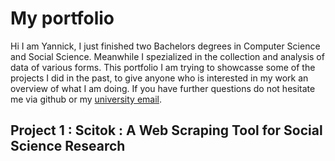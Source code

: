# My portfolio

Hi I am Yannick, I just finished two Bachelors degrees in Computer Science and Social Science. Meanwhile I spezialized in the collection and analysis of data of various forms. This portfolio I am trying to showcasse some of the projects I did in the past, to give anyone who is interested in my work an overview of what I am doing. If you have further questions do not hesitate me via github or my [university email](lazel102@hhu.de).


## Project 1 : Scitok : A Web Scraping Tool for Social Science Research

